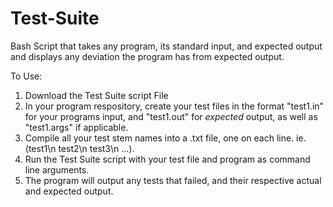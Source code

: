 # Test-Suite
Bash Script that takes any program, its standard input, and expected output and displays any deviation the program has from expected output.

To Use: 
1. Download the Test Suite script File
2. In your program respository, create your test files in the format "test1.in" for your programs input, and "test1.out" for _expected_ output, as well as "test1.args" if applicable. 
3. Compile all your test stem names into a .txt file, one on each line. ie. (test1\n test2\n test3\n ...). 
4. Run the Test Suite script with your test file and program as command line arguments. 
5. The program will output any tests that failed, and their respective actual and expected output.   

